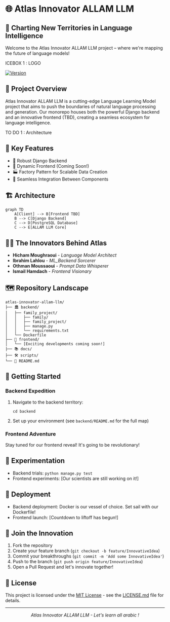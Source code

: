 # 🌐 Atlas Innovator ALLAM LLM 


## 🚀 Charting New Territories in Language Intelligence

Welcome to the Atlas Innovator ALLAM LLM project – where we're mapping the future of language models!

ICEBOX 1 : LOGO

[![Version](https://img.shields.io/badge/version-1.0-blue.svg)](https://github.com/username/repository/releases/tag/v1.0)


## 🧠 Project Overview

Atlas Innovator ALLAM LLM is a cutting-edge Language Learning Model project that aims to push the boundaries of natural language processing and generation. Our monorepo houses both the powerful Django backend and an innovative frontend (TBD), creating a seamless ecosystem for language intelligence.


TO DO 1 : Architecture


## 🌟 Key Features

- 🐍 Robust Django Backend
- 🎨 Dynamic Frontend (Coming Soon!)
- 🏭 Factory Pattern for Scalable Data Creation
- 🔄 Seamless Integration Between Components

## 🏗️ Architecture

```mermaid
graph TD
    A[Client] --> B[Frontend TBD]
    B --> C[Django Backend]
    C --> D[PostgreSQL Database]
    C --> E[ALLAM LLM Core]
```

## 🧑‍💻 The Innovators Behind Atlas

- **Hicham Moughraoui** - _Language Model Architect_
- **Ibrahim Lahlou** - _ML_Backend Sorcerer_
- **Othman Moussaoui** - _Prompt Data Whisperer_
- **Ismail Hamdach** - _Frontend Visionary_

## 🗺️ Repository Landscape

```
atlas-innovator-allam-llm/
├── 🏛️ backend/
│   ├── family_project/
│   │   ├── family/
│   │   ├── family_project/
│   │   ├── manage.py
│   │   └── requirements.txt
│   └── Dockerfile
├── 🎨 frontend/
│   └── [Exciting developments coming soon!]
├── 📚 docs/
├── 🛠️ scripts/
└── 📜 README.md
```

## 🚀 Getting Started

### Backend Expedition
1. Navigate to the backend territory:
   ```
   cd backend
   ```
2. Set up your environment (see `backend/README.md` for the full map)

### Frontend Adventure
Stay tuned for our frontend reveal! It's going to be revolutionary!

## 🧪 Experimentation

- Backend trials: `python manage.py test`
- Frontend experiments: [Our scientists are still working on it!]

## 🚢 Deployment

- Backend deployment: Docker is our vessel of choice. Set sail with our Dockerfile!
- Frontend launch: [Countdown to liftoff has begun!]

## 🤝 Join the Innovation

1. Fork the repository
2. Create your feature branch (`git checkout -b feature/InnovativeIdea`)
3. Commit your breakthroughs (`git commit -m 'Add some InnovativeIdea'`)
4. Push to the branch (`git push origin feature/InnovativeIdea`)
5. Open a Pull Request and let's innovate together!

## 📜 License

This project is licensed under the [MIT License](https://opensource.org/licenses/MIT) - see the [LICENSE.md](LICENSE.md) file for details.

---

<p align="center">
  <i>Atlas Innovator ALLAM LLM - Let's learn all arabic !</i>
</p>
